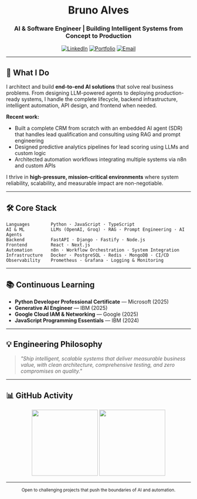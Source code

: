 <div align="center">

# Bruno Alves

### AI & Software Engineer | Building Intelligent Systems from Concept to Production

[![LinkedIn](https://img.shields.io/badge/LinkedIn-Connect-0077B5?style=for-the-badge&logo=linkedin)](https://linkedin.com/in/brunoalves-tech)
[![Portfolio](https://img.shields.io/badge/Portfolio-Visit-000?style=for-the-badge&logo=vercel)](https://alvesdeveloper.com)
[![Email](https://img.shields.io/badge/Email-Contact-EA4335?style=for-the-badge&logo=gmail)](mailto:bruno.bsantos75@gmail.com)

</div>

---

## 🎯 What I Do

I architect and build **end-to-end AI solutions** that solve real business problems. From designing LLM-powered agents to deploying production-ready systems, I handle the complete lifecycle, backend infrastructure, intelligent automation, API design, and frontend when needed.

**Recent work:**
- Built a complete CRM from scratch with an embedded AI agent (SDR) that handles lead qualification and consulting using RAG and prompt engineering
- Designed predictive analytics pipelines for lead scoring using LLMs and custom logic
- Architected automation workflows integrating multiple systems via n8n and custom APIs

I thrive in **high-pressure, mission-critical environments** where system reliability, scalability, and measurable impact are non-negotiable.

---

## 🛠️ Core Stack

```text
Languages        Python · JavaScript · TypeScript
AI & ML          LLMs (OpenAI, Groq) · RAG · Prompt Engineering · AI Agents
Backend          FastAPI · Django · Fastify · Node.js
Frontend         React · Next.js
Automation       n8n · Workflow Orchestration · System Integration
Infrastructure   Docker · PostgreSQL · Redis · MongoDB · CI/CD
Observability    Prometheus · Grafana · Logging & Monitoring
```

---

## 📚 Continuous Learning

- **Python Developer Professional Certificate** — Microsoft (2025)
- **Generative AI Engineer** — IBM (2025)
- **Google Cloud IAM & Networking** — Google (2025)
- **JavaScript Programming Essentials** — IBM (2024)

---

## 💡 Engineering Philosophy

> *"Ship intelligent, scalable systems that deliver measurable business value, with clean architecture, comprehensive testing, and zero compromises on quality."*

---

## 📊 GitHub Activity

<div align="center">
  <img height="180em" src="https://github-readme-stats.vercel.app/api?username=Bruno-Alvez&show_icons=true&theme=tokyonight&include_all_commits=true&count_private=true&hide_border=true"/>
  <img height="180em" src="https://github-readme-stats.vercel.app/api/top-langs/?username=Bruno-Alvez&layout=compact&theme=tokyonight&hide=html,css&hide_border=true"/>
</div>

---

<div align="center">
  <sub>Open to challenging projects that push the boundaries of AI and automation.</sub>
</div>

